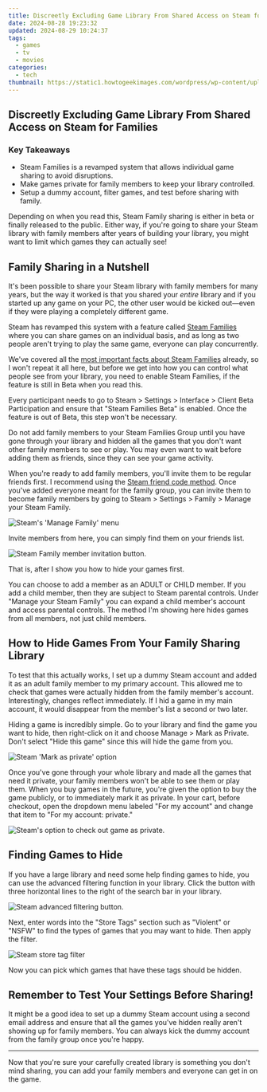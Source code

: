 ```yaml
---
title: Discreetly Excluding Game Library From Shared Access on Steam for Families
date: 2024-08-28 19:23:32
updated: 2024-08-29 10:24:37
tags:
  - games
  - tv
  - movies
categories:
  - tech
thumbnail: https://static1.howtogeekimages.com/wordpress/wp-content/uploads/2024/04/ai-generated-image-of-a-video-game-shelf-with-some-games-hidden-in-brown-paper-bags.jpeg
---
```


## Discreetly Excluding Game Library From Shared Access on Steam for Families

### Key Takeaways

* Steam Families is a revamped system that allows individual game sharing to avoid disruptions.
* Make games private for family members to keep your library controlled.
* Setup a dummy account, filter games, and test before sharing with family.

 Depending on when you read this, Steam Family sharing is either in beta or finally released to the public. Either way, if you're going to share your Steam library with family members after years of building your library, you might want to limit which games they can actually see!

##  Family Sharing in a Nutshell

 It's been possible to share your Steam library with family members for many years, but the way it worked is that you shared your _entire_ library and if you started up any game on your PC, the other user would be kicked out—even if they were playing a completely different game.

 Steam has revamped this system with a feature called [Steam Families](https://android-location-track.techidaily.com/how-to-track-motorola-razr-40-location-without-installing-software-drfone-by-drfone-virtual-android/) where you can share games on an individual basis, and as long as two people aren't trying to play the same game, everyone can play concurrently.

 We've covered all the [most important facts about Steam Families](https://android-location-track.techidaily.com/how-to-track-motorola-razr-40-location-without-installing-software-drfone-by-drfone-virtual-android/) already, so I won't repeat it all here, but before we get into how you can control what people see from your library, you need to enable Steam Families, if the feature is still in Beta when you read this.

 Every participant needs to go to Steam > Settings > Interface > Client Beta Participation and ensure that "Steam Families Beta" is enabled. Once the feature is out of Beta, this step won't be necessary.

 Do not add family members to your Steam Families Group until you have gone through your library and hidden all the games that you don't want other family members to see or play. You may even want to wait before adding them as friends, since they can see your game activity.

 When you're ready to add family members, you'll invite them to be regular friends first. I recommend using the [Steam friend code method](https://screen-recording.techidaily.com/new-in-2024-quick-and-effective-strategies-for-vimeo-capture/). Once you've added everyone meant for the family group, you can invite them to become family members by going to Steam > Settings > Family > Manage your Steam Family.

![Steam's 'Manage Family' menu](https://static1.howtogeekimages.com/wordpress/wp-content/uploads/2024/04/screenshot-2024-04-29-at-12-35-51.png) 

 Invite members from here, you can simply find them on your friends list.

![Steam Family member invitation button.](https://static1.howtogeekimages.com/wordpress/wp-content/uploads/2024/04/screenshot-2024-04-29-at-12-37-18.png) 

 That is, after I show you how to hide your games first.

 You can choose to add a member as an ADULT or CHILD member. If you add a child member, then they are subject to Steam parental controls. Under "Manage your Steam Family" you can expand a child member's account and access parental controls. The method I'm showing here hides games from all members, not just child members.

##  How to Hide Games From Your Family Sharing Library

 To test that this actually works, I set up a dummy Steam account and added it as an adult family member to my primary account. This allowed me to check that games were actually hidden from the family member's account. Interestingly, changes reflect immediately. If I hid a game in my main account, it would disappear from the member's list a second or two later.

 Hiding a game is incredibly simple. Go to your library and find the game you want to hide, then right-click on it and choose Manage > Mark as Private. Don't select "Hide this game" since this will hide the game from you.

![Steam 'Mark as private' option](https://static1.howtogeekimages.com/wordpress/wp-content/uploads/2024/04/steam-mark-as-private-option.png) 

 Once you've gone through your whole library and made all the games that need it private, your family members won't be able to see them or play them. When you buy games in the future, you're given the option to buy the game publicly, or to immediately mark it as private. In your cart, before checkout, open the dropdown menu labeled "For my account" and change that item to "For my account: private."

![Steam's option to check out game as private.](https://static1.howtogeekimages.com/wordpress/wp-content/uploads/2024/04/steam-checkout-game-as-private.png) 

##  Finding Games to Hide

 If you have a large library and need some help finding games to hide, you can use the advanced filtering function in your library. Click the button with three horizontal lines to the right of the search bar in your library.

![Steam advanced filtering button.](https://static1.howtogeekimages.com/wordpress/wp-content/uploads/2024/04/steam-advanced-filtering-button.png) 

 Next, enter words into the "Store Tags" section such as "Violent" or "NSFW" to find the types of games that you may want to hide. Then apply the filter.

![Steam store tag filter](https://static1.howtogeekimages.com/wordpress/wp-content/uploads/2024/04/steam-store-tag-filter.png) 

 Now you can pick which games that have these tags should be hidden.

##  Remember to Test Your Settings Before Sharing!

 It might be a good idea to set up a dummy Steam account using a second email address and ensure that all the games you've hidden really aren't showing up for family members. You can always kick the dummy account from the family group once you're happy.

---

 Now that you're sure your carefully created library is something you don't mind sharing, you can add your family members and everyone can get in on the game.

<ins class="adsbygoogle"
     style="display:block"
     data-ad-format="autorelaxed"
     data-ad-client="ca-pub-7571918770474297"
     data-ad-slot="1223367746"></ins>



<ins class="adsbygoogle"
     style="display:block"
     data-ad-client="ca-pub-7571918770474297"
     data-ad-slot="8358498916"
     data-ad-format="auto"
     data-full-width-responsive="true"></ins>
